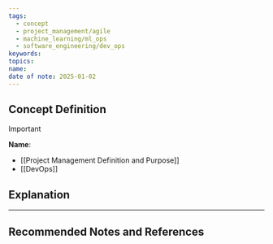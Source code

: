 ```yaml
---
tags:
  - concept
  - project_management/agile
  - machine_learning/ml_ops
  - software_engineering/dev_ops
keywords: 
topics: 
name: 
date of note: 2025-01-02
---
```


## Concept Definition

>[!important]
>**Name**: 



- [[Project Management Definition and Purpose]]
- [[DevOps]]

## Explanation





-----------
##  Recommended Notes and References

